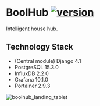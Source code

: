 # BoolHub [![version](https://img.shields.io/badge/version-0.11.1-blue.svg)](https://semver.org)
Intelligent house hub.

## Technology Stack
- (Central module) Django 4.1
- PostgreSQL 15.3.0
- InfluxDB 2.2.0
- Grafana 10.1.0
- Portainer 2.9.3

![boolhub_landing_tablet](https://github.com/m-godlewski/boolhub/assets/26858783/39a072d9-11b4-420c-8326-ac9cbcba6e84)

